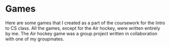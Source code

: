 # Games

Here are some games that I created as a part of the coursework for the Intro to CS class.
All the games, except for the Air hockey, were written entirely by me. The Air hockey game was a group project written in collaboration with one of my groupmates.
